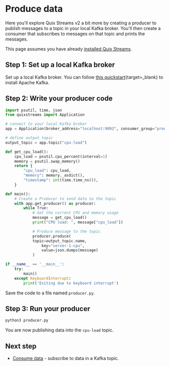 # Produce data

Here you'll explore Quix Streams v2 a bit more by creating a producer to publish messages to a topic in your local Kafka broker. You'll then create a consumer that subscribes to messages on that topic and prints the messages.

This page assumes you have already [installed Quix Streams](./install.md).

## Step 1: Set up a local Kafka broker

Set up a local Kafka broker. You can follow [this quickstart](https://kafka.apache.org/quickstart){target=_blank} to install Apache Kafka.

## Step 2: Write your producer code

``` python
import psutil, time, json
from quixstreams import Application

# connect to your local Kafka broker
app = Application(broker_address="localhost:9092", consumer_group="producer-v1")

# define output topic
output_topic = app.topic("cpu-load")

def get_cpu_load():
    cpu_load = psutil.cpu_percent(interval=1)
    memory = psutil.swap_memory()
    return {
        "cpu_load": cpu_load,
        "memory": memory._asdict(),
        "timestamp": int(time.time_ns()),
    }

def main():
    # Create a Producer to send data to the topic
    with app.get_producer() as producer:
        while True:                
            # Get the current CPU and memory usage
            message = get_cpu_load()
            print("CPU load: ", message["cpu_load"])

            # Produce message to the topic
            producer.produce(
            topic=output_topic.name,
                key="server-1-cpu",
                value=json.dumps(message)
            )

if __name__ == '__main__':
    try:
        main()
    except KeyboardInterrupt:
        print('Exiting due to keyboard interrupt')
```

Save the code to a file named `producer.py`.

## Step 3: Run your producer

``` python
python3 producer.py
```

You are now publishing data into the `cpu-load` topic.

## Next step

* [Consume data](./consume.md) - subscribe to data in a Kafka topic.
